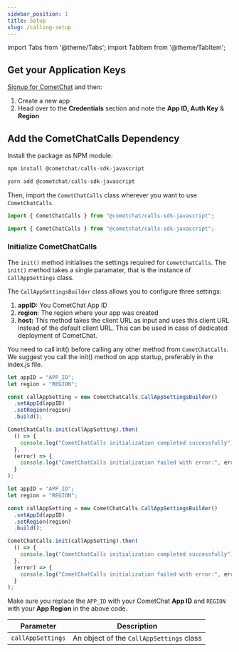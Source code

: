 ```yaml
---
sidebar_position: 1
title: Setup
slug: /calling-setup
---
```


import Tabs from '@theme/Tabs';
import TabItem from '@theme/TabItem';

## Get your Application Keys

[Signup for CometChat](https://app.cometchat.com) and then:

1. Create a new app
2. Head over to the **Credentials** section and note the **App ID, Auth Key** & **Region**

## Add the CometChatCalls Dependency

Install the package as NPM module:

<Tabs>
<TabItem value="npm" label="npm">

```javascript
npm install @cometchat/calls-sdk-javascript
```

</TabItem>
<TabItem value="yarn" label="yarn">

```typescript
yarn add @cometchat/calls-sdk-javascript
```

</TabItem>
</Tabs>

Then, import the `CometChatCalls` class wherever you want to use `CometChatCalls`.

<Tabs>
<TabItem value="js" label="Javascript">

```javascript
import { CometChatCalls } from "@cometchat/calls-sdk-javascript";
```

</TabItem>
<TabItem value="ts" label="Typescript">

```typescript
import { CometChatCalls } from "@cometchat/calls-sdk-javascript";
```

</TabItem>
</Tabs>

### Initialize CometChatCalls

The `init()` method initialises the settings required for `CometChatCalls`. The `init()` method takes a single paramater, that is the instance of `CallAppSettings` class.

The `CallAppSettingsBuilder` class allows you to configure three settings:

1. **appID:** You CometChat App ID
2. **region**: The region where your app was created
3. **host:** This method takes the client URL as input and uses this client URL instead of the default client URL. This can be used in case of dedicated deployment of CometChat.

You need to call init() before calling any other method from `CometChatCalls`. We suggest you call the init() method on app startup, preferably in the index.js file.

<Tabs>
<TabItem value="js" label="Javascript">

```javascript
let appID = "APP_ID";
let region = "REGION";

const callAppSetting = new CometChatCalls.CallAppSettingsBuilder()
  .setAppId(appID)
  .setRegion(region)
  .build();

CometChatCalls.init(callAppSetting).then(
  () => {
    console.log("CometChatCalls initialization completed successfully");
  },
  (error) => {
    console.log("CometChatCalls initialization failed with error:", error);
  }
);
```

</TabItem>
<TabItem value="ts" label="Typescript">

```typescript
let appID = "APP_ID";
let region = "REGION";

const callAppSetting = new CometChatCalls.CallAppSettingsBuilder()
  .setAppId(appID)
  .setRegion(region)
  .build();

CometChatCalls.init(callAppSetting).then(
  () => {
    console.log("CometChatCalls initialization completed successfully");
  },
  (error) => {
    console.log("CometChatCalls initialization failed with error:", error);
  }
);
```

</TabItem>
</Tabs>

Make sure you replace the `APP_ID` with your CometChat **App ID** and `REGION` with your **App Region** in the above code.

| Parameter         | Description                              |
| ----------------- | ---------------------------------------- |
| `callAppSettings` | An object of the `CallAppSettings` class |
